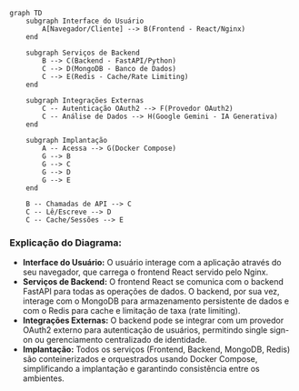 ```mermaid
graph TD
    subgraph Interface do Usuário
        A[Navegador/Cliente] --> B(Frontend - React/Nginx)
    end

    subgraph Serviços de Backend
        B --> C(Backend - FastAPI/Python)
        C --> D(MongoDB - Banco de Dados)
        C --> E(Redis - Cache/Rate Limiting)
    end

    subgraph Integrações Externas
        C -- Autenticação OAuth2 --> F(Provedor OAuth2)
        C -- Análise de Dados --> H(Google Gemini - IA Generativa)
    end

    subgraph Implantação
        A -- Acessa --> G(Docker Compose)
        G --> B
        G --> C
        G --> D
        G --> E
    end

    B -- Chamadas de API --> C
    C -- Lê/Escreve --> D
    C -- Cache/Sessões --> E
```

### Explicação do Diagrama:

*   **Interface do Usuário:** O usuário interage com a aplicação através do seu navegador, que carrega o frontend React servido pelo Nginx.
*   **Serviços de Backend:** O frontend React se comunica com o backend FastAPI para todas as operações de dados. O backend, por sua vez, interage com o MongoDB para armazenamento persistente de dados e com o Redis para cache e limitação de taxa (rate limiting).
*   **Integrações Externas:** O backend pode se integrar com um provedor OAuth2 externo para autenticação de usuários, permitindo single sign-on ou gerenciamento centralizado de identidade.
*   **Implantação:** Todos os serviços (Frontend, Backend, MongoDB, Redis) são conteinerizados e orquestrados usando Docker Compose, simplificando a implantação e garantindo consistência entre os ambientes.